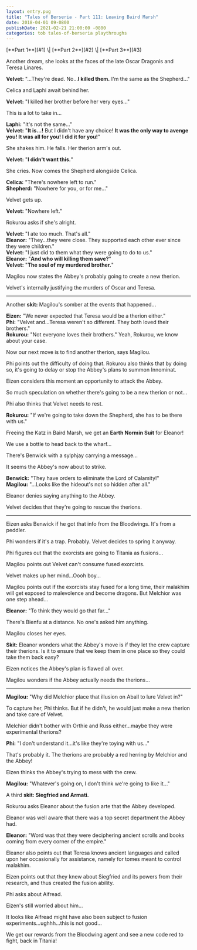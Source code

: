 ```yaml
---
layout: entry.pug
title: "Tales of Berseria - Part 111: Leaving Baird Marsh"
date: 2018-04-01 09-0800
publishDate: 2021-02-21 21:00:00 -0800
categories: tob tales-of-berseria playthroughs
---
```


<p class="entry-partination" markdown="1">[**Part 1**](#1) \| [**Part 2**](#2) \| [**Part 3**](#3)</p>

<a name="1"></a>

Another dream, she looks at the faces of the late Oscar Dragonis and Teresa Linares.

**Velvet:** "...They're dead. No...**I killed them.** I'm the same as the Shepherd..."

Celica and Laphi await behind her.

**Velvet:** "I killed her brother before her very eyes..."

This is a lot to take in...

**Laphi:** "It's not the same..."<br/>
**Velvet:** "**It is...!** But I didn't have any choice! **It was the only way to avenge you! It was all for you! I did it for you!**"

She shakes him. He falls. Her therion arm's out.

**Velvet:** "**I didn't want this.**"

She cries. Now comes the Shepherd alongside Celica.

**Celica:** "There's nowhere left to run."<br/>
**Shepherd:** "Nowhere for you, or for me..."

Velvet gets up.

**Velvet:** "Nowhere left."

Rokurou asks if she's alright.

**Velvet:** "I ate too much. That's all."<br/>
**Eleanor:** "They...they were close. They supported each other ever since they were children."<br/>
**Velvet:** "I just did to them what they were going to do to us."<br/>
**Eleanor:** "**And who will killing them save?**"<br/>
**Velvet:** "**The soul of my murdered brother.**"

Magilou now states the Abbey's probably going to create a new therion.

Velvet's internally justifying the murders of Oscar and Teresa.

<a name="2"></a>

---

Another **skit:** Magilou's somber at the events that happened...

**Eizen:** "We never expected that Teresa would be a therion either."<br/>
**Phi:** "Velvet and...Teresa weren't so different. They both loved their brothers."<br/>
**Rokurou:** "Not everyone loves their brothers." Yeah, Rokurou, we know about your case.

Now our next move is to find another therion, says Magilou.

Phi points out the difficulty of doing that. Rokurou also thinks that by doing so, it's going to delay or stop the Abbey's plans to summon Innominat.

Eizen considers this moment an opportunity to attack the Abbey.

So much speculation on whether there's going to be a new therion or not...

Phi also thinks that Velvet needs to rest.

**Rokurou:** "If we're going to take down the Shepherd, she has to be there with us."

Freeing the Katz in Baird Marsh, we get an **Earth Normin Suit** for Eleanor!

We use a bottle to head back to the wharf...

There's Benwick with a sylphjay carrying a message...

It seems the Abbey's now about to strike.

**Benwick:** "They have orders to eliminate the Lord of Calamity!"<br/>
**Magilou:** "...Looks like the hideout's not so hidden after all."

Eleanor denies saying anything to the Abbey.

Velvet decides that they're going to rescue the therions.

<a name="3"></a>

---

Eizen asks Benwick if he got that info from the Bloodwings. It's from a peddler.

Phi wonders if it's a trap. Probably. Velvet decides to spring it anyway.

Phi figures out that the exorcists are going to Titania as fusions...

Magilou points out Velvet can't consume fused exorcists.

Velvet makes up her mind...Oooh boy...

Magilou points out if the exorcists stay fused for a long time, their malakhim will get exposed to malevolence and become dragons. But Melchior was one step ahead...

**Eleanor:** "To think they would go that far..."

There's Bienfu at a distance. No one's asked him anything.

Magilou closes her eyes.

**Skit:** Eleanor wonders what the Abbey's move is if they let the crew capture their therions. Is it to ensure that we keep them in one place so they could take them back easy?

Eizen notices the Abbey's plan is flawed all over.

Magilou wonders if the Abbey actually needs the therions...

<a name="4"></a>

---

**Magilou:** "Why did Melchior place that illusion on Aball to lure Velvet in?"

To capture her, Phi thinks. But if he didn't, he would just make a new therion and take care of Velvet.

Melchior didn't bother with Orthie and Russ either...maybe they were experimental therions?

**Phi:** "I don't understand it...it's like they're toying with us..."

That's probably it. The therions are probably a red herring by Melchior and the Abbey!

Eizen thinks the Abbey's trying to mess with the crew.

**Magilou:** "Whatever's going on, I don't think we're going to like it..."

A third **skit: Siegfried and Armati.**

Rokurou asks Eleanor about the fusion arte that the Abbey developed.

Eleanor was well aware that there was a top secret department the Abbey had.

**Eleanor:** "Word was that they were deciphering ancient scrolls and books coming from every corner of the empire."

Eleanor also points out that Teresa knows ancient languages and called upon her occasionally for assistance, namely for tomes meant to control malakhim.

Eizen points out that they knew about Siegfried and its powers from their research, and thus created the fusion ability.

Phi asks about Aifread.

Eizen's still worried about him...

It looks like Aifread might have also been subject to fusion experiments...ughhh...this is not good...

We get our rewards from the Bloodwing agent and see a new code red to fight, back in Titania!